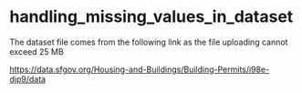 # handling_missing_values_in_dataset

The dataset file comes from the following link as the file uploading cannot exceed 25 MB

https://data.sfgov.org/Housing-and-Buildings/Building-Permits/i98e-djp9/data
